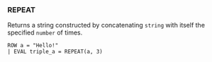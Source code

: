 <!--
This is generated by ESQL’s AbstractFunctionTestCase. Do no edit it. See ../README.md for how to regenerate it.
-->

### REPEAT
Returns a string constructed by concatenating `string` with itself the specified `number` of times.

```esql
ROW a = "Hello!"
| EVAL triple_a = REPEAT(a, 3)
```
